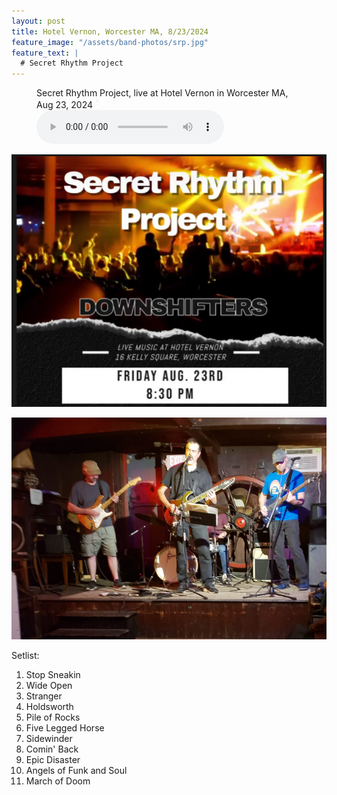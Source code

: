 ```yaml
---
layout: post
title: Hotel Vernon, Worcester MA, 8/23/2024
feature_image: "/assets/band-photos/srp.jpg"
feature_text: |
  # Secret Rhythm Project
---
```


<figure><figcaption>Secret Rhythm Project, live at Hotel Vernon in Worcester MA, Aug 23, 2024<a href="/assets/music/SRP_Live_Hotel-Vernon-2024-08-23.mp3" download  class="dl"><img src="/assets/download.png" width="16"></a></figcaption><audio controls src="/assets/music/SRP_Live_Hotel-Vernon-2024-08-23.mp3"></audio></figure>

![SRP @ Hotel Vernon 8/23/2024 Poster](/assets/posters/2024-08-23-hotel-vernon.png)

![SRP @ Hotel Vernon 8/23/2024](/assets/band-photos/2024-08-23-hotel-vernon.png)

<div>Setlist:</div>
<ol class="list">
    <li>Stop Sneakin</li>
    <li>Wide Open</li>
    <li>Stranger</li>
    <li>Holdsworth</li>
    <li>Pile of Rocks</li>
    <li>Five Legged Horse</li>
    <li>Sidewinder</li>
    <li>Comin' Back</li>
    <li>Epic Disaster</li>
    <li>Angels of Funk and Soul</li>
    <li>March of Doom</li>
</ol>
